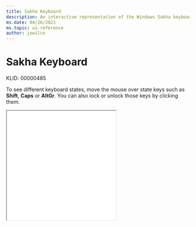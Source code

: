 ```yaml
---
title: Sakha Keyboard
description: An interactive representation of the Windows Sakha keyboard. To see different keyboard states, click or move the mouse over the state keys.
ms.date: 04/26/2021
ms.topic: ui-reference
author: jowilco
---
```


# Sakha Keyboard

KLID: 00000485

To see different keyboard states, move the mouse over state keys such as **Shift**, **Caps** or **AltGr**. You can also lock or unlock those keys by clicking them.

<iframe src="kbdyak.html" height="300"></iframe>
